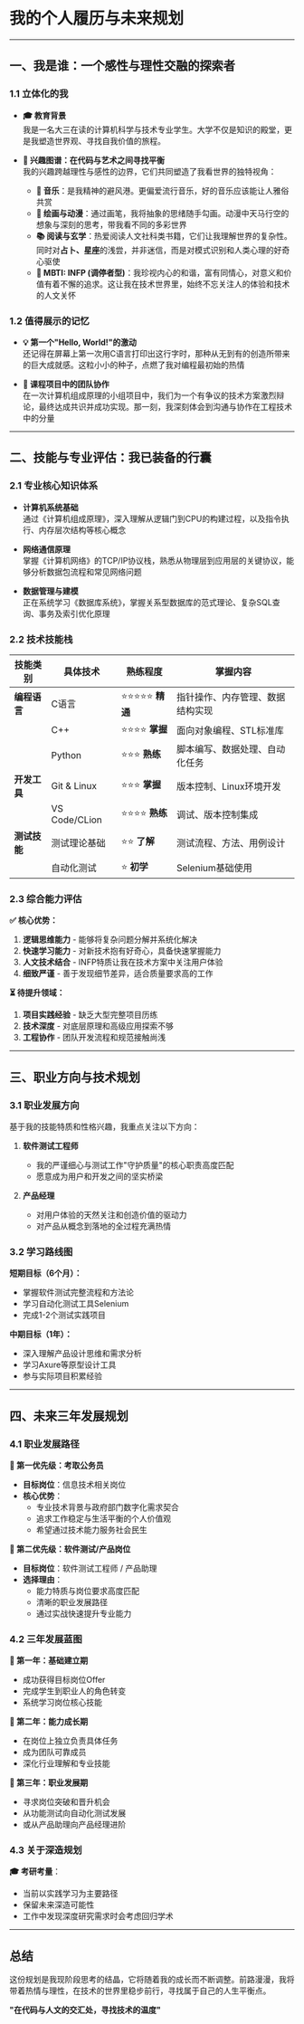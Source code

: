# 我的个人履历与未来规划

---

## 一、我是谁：一个感性与理性交融的探索者

### 1.1 立体化的我

- **🎓 教育背景**  
  我是一名大三在读的计算机科学与技术专业学生。大学不仅是知识的殿堂，更是我塑造世界观、寻找自我价值的旅程。

- **🌟 兴趣图谱：在代码与艺术之间寻找平衡**  
  我的兴趣跨越理性与感性的边界，它们共同塑造了我看世界的独特视角：
  - **🎵 音乐**：是我精神的避风港。更偏爱流行音乐，好的音乐应该能让人雅俗共赏
  - **🎨 绘画与动漫**：通过画笔，我将抽象的思绪随手勾画。动漫中天马行空的想象与深刻的思考，带我看不同的多彩世界
  - **📚 阅读与玄学**：热爱阅读人文社科类书籍，它们让我理解世界的复杂性。同时对**占卜、星座**的浅尝，并非迷信，而是对模式识别和人类心理的好奇心驱使
  - **🧠 MBTI: INFP (调停者型)**：我珍视内心的和谐，富有同情心，对意义和价值有着不懈的追求。这让我在技术世界里，始终不忘关注人的体验和技术的人文关怀

### 1.2 值得展示的记忆

- **💡 第一个"Hello, World!"的激动**  
  还记得在屏幕上第一次用C语言打印出这行字时，那种从无到有的创造所带来的巨大成就感。这粒小小的种子，点燃了我对编程最初始的热情

- **🤝 课程项目中的团队协作**  
  在一次计算机组成原理的小组项目中，我们为一个有争议的技术方案激烈辩论，最终达成共识并成功实现。那一刻，我深刻体会到沟通与协作在工程技术中的分量

---

## 二、技能与专业评估：我已装备的行囊

### 2.1 专业核心知识体系

- **计算机系统基础**  
  通过《计算机组成原理》，深入理解从逻辑门到CPU的构建过程，以及指令执行、内存层次结构等核心概念

- **网络通信原理**  
  掌握《计算机网络》的TCP/IP协议栈，熟悉从物理层到应用层的关键协议，能够分析数据包流程和常见网络问题

- **数据管理与建模**  
  正在系统学习《数据库系统》，掌握关系型数据库的范式理论、复杂SQL查询、事务及索引优化原理

### 2.2 技术技能栈

| 技能类别 | 具体技术 | 熟练程度 | 掌握内容 |
|---------|----------|----------|----------|
| **编程语言** | C语言 | ⭐⭐⭐⭐⭐ **精通** | 指针操作、内存管理、数据结构实现 |
|  | C++ | ⭐⭐⭐⭐ **掌握** | 面向对象编程、STL标准库 |
|  | Python | ⭐⭐⭐ **熟练** | 脚本编写、数据处理、自动化任务 |
| **开发工具** | Git & Linux | ⭐⭐⭐ **掌握** | 版本控制、Linux环境开发 |
|  | VS Code/CLion | ⭐⭐⭐⭐ **熟练** | 调试、版本控制集成 |
| **测试技能** | 测试理论基础 | ⭐⭐ **了解** | 测试流程、方法、用例设计 |
|  | 自动化测试 | ⭐ **初学** | Selenium基础使用 |

### 2.3 综合能力评估

**✅ 核心优势：**
1. **逻辑思维能力** - 能够将复杂问题分解并系统化解决
2. **快速学习能力** - 对新技术抱有好奇心，具备快速掌握能力
3. **人文技术结合** - INFP特质让我在技术方案中关注用户体验
4. **细致严谨** - 善于发现细节差异，适合质量要求高的工作

**⏳ 待提升领域：**
1. **项目实践经验** - 缺乏大型完整项目历练
2. **技术深度** - 对底层原理和高级应用探索不够
3. **工程协作** - 团队开发流程和规范接触尚浅

---

## 三、职业方向与技术规划

### 3.1 职业发展方向

基于我的技能特质和性格兴趣，我重点关注以下方向：

1. **软件测试工程师**  
   - 我的严谨细心与测试工作"守护质量"的核心职责高度匹配
   - 愿意成为用户和开发之间的坚实桥梁

2. **产品经理**  
   - 对用户体验的天然关注和创造价值的驱动力
   - 对产品从概念到落地的全过程充满热情

### 3.2 学习路线图

**短期目标（6个月）：**
- 掌握软件测试完整流程和方法论
- 学习自动化测试工具Selenium
- 完成1-2个测试实践项目

**中期目标（1年）：**
- 深入理解产品设计思维和需求分析
- 学习Axure等原型设计工具
- 参与实际项目积累经验

---

## 四、未来三年发展规划

### 4.1 职业发展路径

**🎯 第一优先级：考取公务员**
- **目标岗位**：信息技术相关岗位
- **核心优势**：
  - 专业技术背景与政府部门数字化需求契合
  - 追求工作稳定与生活平衡的个人价值观
  - 希望通过技术能力服务社会民生

**💼 第二优先级：软件测试/产品岗位**
- **目标岗位**：软件测试工程师 / 产品助理
- **选择理由**：
  - 能力特质与岗位要求高度匹配
  - 清晰的职业发展路径
  - 通过实战快速提升专业能力

### 4.2 三年发展蓝图

**📅 第一年：基础建立期**
- 成功获得目标岗位Offer
- 完成学生到职业人的角色转变
- 系统学习岗位核心技能

**📅 第二年：能力成长期**  
- 在岗位上独立负责具体任务
- 成为团队可靠成员
- 深化行业理解和专业技能

**📅 第三年：职业发展期**
- 寻求岗位突破和晋升机会
- 从功能测试向自动化测试发展
- 或从产品助理向产品经理进阶

### 4.3 关于深造规划

**🎓 考研考量**：
- 当前以实践学习为主要路径
- 保留未来深造可能性
- 工作中发现深度研究需求时会考虑回归学术

---

## 总结

这份规划是我现阶段思考的结晶，它将随着我的成长而不断调整。前路漫漫，我将带着热情与理性，在技术的世界里稳步前行，寻找属于自己的人生平衡点。

**"在代码与人文的交汇处，寻找技术的温度"**
